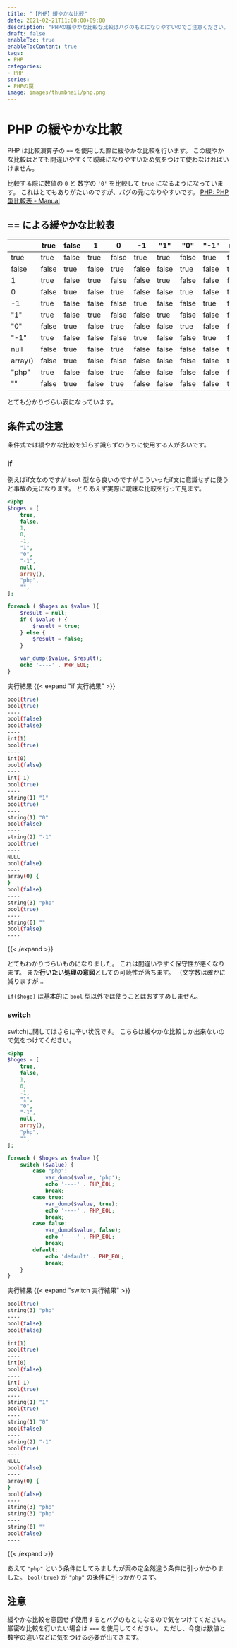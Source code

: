 ```yaml
---
title: "【PHP】緩やかな比較"
date: 2021-02-21T11:00:00+09:00
description: "PHPの緩やかな比較な比較はバグのもとになりやすいのでご注意ください。"
draft: false
enableToc: true
enableTocContent: true
tags: 
- PHP
categories: 
- PHP
series: 
- PHPの罠
image: images/thumbnail/php.png
---
```


# PHP の緩やかな比較
PHP は比較演算子の ```==``` を使用した際に緩やかな比較を行います。
この緩やかな比較はとても間違いやすくて曖昧になりやすいため気をつけて使わなければいけません。

比較する際に数値の ```0``` と 数字の ```'0'``` を比較して ```true``` になるようになっています。
これはとてもありがたいのですが、バグの元になりやすいです。
<a href="https://www.php.net/manual/ja/types.comparisons.php#types.comparisions-loose" target="_blank" rel="nofollow noopener">PHP: PHP 型比較表 - Manual</a>

## == による緩やかな比較表
|         | true  | false | 1     | 0     | -1    | "1"   | "0"   | "-1"  | null  | array() | "php" | ""    | 
| ------- | ----- | ----- | ----- | ----- | ----- | ----- | ----- | ----- | ----- | ------- | ----- | ----- | 
| true    | true  | false | true  | false | true  | true  | false | true  | false | false   | true  | false | 
| false   | false | true  | false | true  | false | false | true  | false | true  | true    | false | true  | 
| 1       | true  | false | true  | false | false | true  | false | false | false | false   | false | false | 
| 0       | false | true  | false | true  | false | false | true  | false | true  | false   | true  | true  | 
| -1      | true  | false | false | false | true  | false | false | true  | false | false   | false | false | 
| "1"     | true  | false | true  | false | false | true  | false | false | false | false   | false | false | 
| "0"     | false | true  | false | true  | false | false | true  | false | false | false   | false | false | 
| "-1"    | true  | false | false | false | true  | false | false | true  | false | false   | false | false | 
| null    | false | true  | false | true  | false | false | false | false | true  | true    | false | true  | 
| array() | false | true  | false | false | false | false | false | false | true  | true    | false | false | 
| "php"   | true  | false | false | true  | false | false | false | false | false | false   | true  | false | 
| ""      | false | true  | false | true  | false | false | false | false | true  | false   | false | true  | 

とても分かりづらい表になっています。

## 条件式の注意
条件式では緩やかな比較を知らず識らずのうちに使用する人が多いです。

### if
例えばif文なのですが ```bool``` 型なら良いのですがこういったif文に意識せずに使うと事故の元になります。
とりあえず実際に曖昧な比較を行って見ます。

``` php {linenos=table}
<?php
$hoges = [
    true,
    false,
    1,
    0,
    -1,
    "1",
    "0",
    "-1",
    null,
    array(),
    "php",
    "",
];

foreach ( $hoges as $value ){
    $result = null;
    if ( $value ) {
        $result = true;
    } else {
        $result = false;
    }

    var_dump($value, $result);
    echo '----' . PHP_EOL;
}
```

実行結果
{{< expand "if 実行結果" >}}
``` bash
bool(true)
bool(true)
----
bool(false)
bool(false)
----
int(1)
bool(true)
----
int(0)
bool(false)
----
int(-1)
bool(true)
----
string(1) "1"
bool(true)
----
string(1) "0"
bool(false)
----
string(2) "-1"
bool(true)
----
NULL
bool(false)
----
array(0) {
}
bool(false)
----
string(3) "php"
bool(true)
----
string(0) ""
bool(false)
----
```
{{< /expand >}}

とてもわかりづらいものになりました。
これは間違いやすく保守性が悪くなります。
また**行いたい処理の意図**としての可読性が落ちます。
（文字数は確かに減りますが…

```if($hoge)``` は基本的に ```bool``` 型以外では使うことはおすすめしません。

### switch
switchに関してはさらに辛い状況です。
こちらは緩やかな比較しか出来ないので気をつけてください。

``` php {linenos=table}
<?php
$hoges = [
    true,
    false,
    1,
    0,
    -1,
    "1",
    "0",
    "-1",
    null,
    array(),
    "php",
    "",
];

foreach ( $hoges as $value ){
    switch ($value) {
        case "php":
            var_dump($value, 'php');
            echo '----' . PHP_EOL;
            break;
        case true:
            var_dump($value, true);
            echo '----' . PHP_EOL;
            break;
        case false:
            var_dump($value, false);
            echo '----' . PHP_EOL;
            break;
        default:
            echo 'default' . PHP_EOL;
            break;
    }
}
```

実行結果
{{< expand "switch 実行結果" >}}
``` bash {linenos=table,hl_lines=[1-2]}
bool(true)
string(3) "php"
----
bool(false)
bool(false)
----
int(1)
bool(true)
----
int(0)
bool(false)
----
int(-1)
bool(true)
----
string(1) "1"
bool(true)
----
string(1) "0"
bool(false)
----
string(2) "-1"
bool(true)
----
NULL
bool(false)
----
array(0) {
}
bool(false)
----
string(3) "php"
string(3) "php"
----
string(0) ""
bool(false)
----
```
{{< /expand >}}

あえて ```"php"``` という条件にしてみましたが案の定全然違う条件に引っかかりました。
```bool(true)``` が ```"php"``` の条件に引っかかります。

## 注意
緩やかな比較を意図せず使用するとバグのもとになるので気をつけてください。
厳密な比較を行いたい場合は ```===``` を使用してください。
ただし、今度は数値と数字の違いなどに気をつける必要が出てきます。
